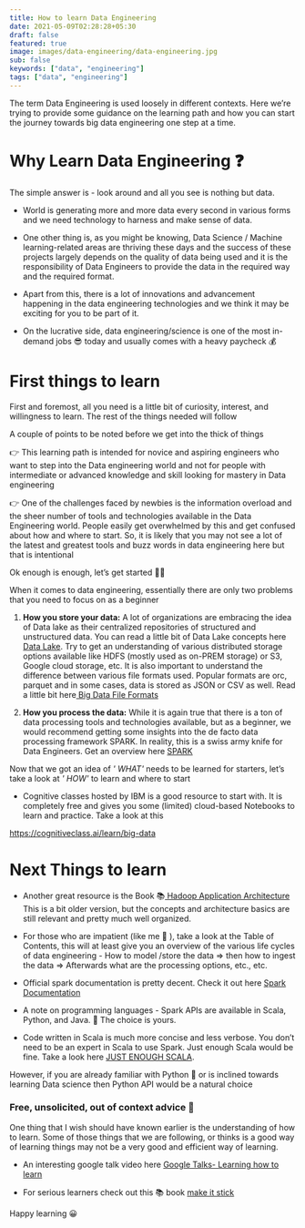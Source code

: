 ```yaml
---
title: How to learn Data Engineering
date: 2021-05-09T02:28:28+05:30
draft: false
featured: true
image: images/data-engineering/data-engineering.jpg
sub: false
keywords: ["data", "engineering"]
tags: ["data", "engineering"]
---
```

The term Data Engineering is used loosely in different contexts. Here we’re trying to provide some guidance on the learning path and how you can start the journey towards big data engineering one step at a time.

# Why Learn Data Engineering ❓
The simple answer is - look around and all you see is nothing but data.

- World is generating more and more data every second in various forms and we need technology to harness and make sense of data.

- One other thing is, as you might be knowing, Data Science / Machine learning-related areas are thriving these days and the success of these projects largely depends on the quality of data being used and it is the responsibility of Data Engineers to provide the data in the required way and the required format.

- Apart from this, there is a lot of innovations and advancement happening in the data engineering technologies and we think it may be exciting for you to be part of it.

- On the lucrative side, data engineering/science is one of the most in-demand jobs 😎   today and usually comes with a heavy paycheck 💰

# First things to learn

First and foremost, all you need is a little bit of curiosity, interest, and willingness to learn. The rest of the things needed will follow

A couple of points to be noted before we get into the thick of things

👉  This learning path is intended for novice and aspiring engineers who want to step into the Data engineering world and not for people with intermediate or advanced knowledge and skill looking for mastery in Data engineering

👉  One of the challenges faced by newbies is the information overload and the sheer number of tools and technologies available in the Data Engineering world. People easily get overwhelmed by this and get confused about how and where to start. So, it is likely that you may not see a lot of the latest and greatest tools and buzz words in data engineering here but that is intentional

Ok enough is enough, let’s get started  🧗🏼

When it comes to data engineering, essentially there are only two problems that you need to focus on as a beginner

1. **How you store your data:** A lot of organizations are embracing the idea of Data lake as their centralized repositories of structured and unstructured data. You can read a little bit of Data Lake concepts here [Data Lake](https://www.stitchdata.com/resources/what-is-data-lake/).
   Try to get an understanding of various distributed storage options available like HDFS (mostly used as on-PREM storage) or S3, Google cloud storage, etc. It is also important to understand the difference between various file formats used. Popular formats are orc, parquet and in some cases, data is stored as JSON or CSV as well. Read a little bit here[ Big Data File Formats](https://luminousmen.com/post/big-data-file-formats)

2. **How you process the data:** While it is again true that there is a ton of data processing tools and technologies available, but as a beginner, we would recommend getting some insights into the de facto data processing framework SPARK. In reality, this is a swiss army knife for Data Engineers. Get an overview here [ SPARK](https://spark.apache.org/)

Now that we got an idea of *' WHAT'* needs to be learned for starters, let’s take a look at *' HOW'* to learn and where to start

- Cognitive classes hosted by IBM is a good resource to start with. It is completely free and gives you some (limited) cloud-based Notebooks to learn and practice. Take a look at this

https://cognitiveclass.ai/learn/big-data

# Next Things to learn

- Another great resource is the Book  📚[ Hadoop Application Architecture](https://github.com/samadhankadam/Hadoop-Ebook/blob/master/Hadoop%20Application%20Architectures.pdf)
  This is a bit older version, but the concepts and architecture basics are still relevant and pretty much well organized.

- For those who are impatient (like me 🤭 ), take a look at the  Table of Contents, this will at least give you an overview of the various life cycles of data engineering - How to model /store the data => then how to ingest the data  => Afterwards what are the processing options, etc., etc.

- Official spark documentation is pretty decent. Check it out here [Spark Documentation](https://spark.apache.org/docs/latest/)

- A note on programming languages - Spark APIs are available in Scala, Python, and Java. 🔘 The choice is yours.

- Code written in Scala is much more concise and less verbose. You don’t need to be an expert in Scala to use Spark. Just enough Scala would be fine. Take a look here [ JUST ENOUGH SCALA](https://cognitiveclass.ai/courses/introduction-to-scala).

However, if you are already familiar with Python 🐍 or is inclined towards learning Data science then Python API would be a natural choice


### Free, unsolicited, out of context advice 🧐

One thing that I wish should have known earlier is the understanding of how to learn. Some of those things that we are following, or thinks is a good way of learning things may not be a very good and efficient way of learning.

- An interesting google talk video here [Google Talks- Learning how to learn](https://www.youtube.com/watch?v=vd2dtkMINIw)

- For serious learners check out this 📚 book [make it stick](https://www.goodreads.com/book/show/18770267-make-it-stick)

Happy learning 😀
